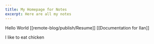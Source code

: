 ```yaml
---
title: My Homepage for Notes
excerpt: Here are all my notes
---
```

Hello World
[[remote-blog/publish/Resume]]
[[Documentation for Ilan]]


I like to eat chicken


